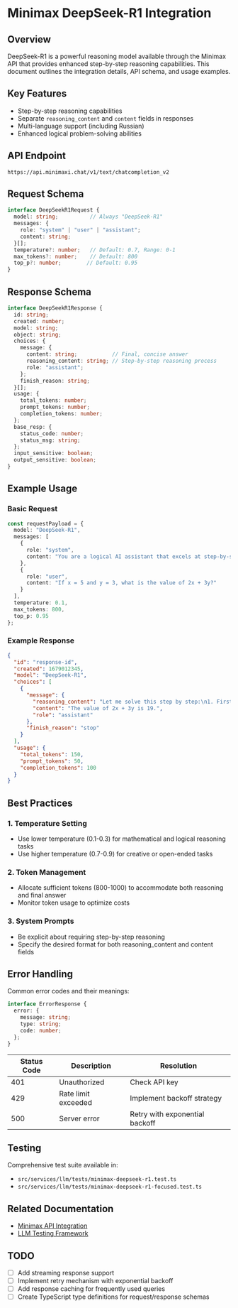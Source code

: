 # Minimax DeepSeek-R1 Integration

## Overview
DeepSeek-R1 is a powerful reasoning model available through the Minimax API that provides enhanced step-by-step reasoning capabilities. This document outlines the integration details, API schema, and usage examples.

## Key Features
- Step-by-step reasoning capabilities
- Separate `reasoning_content` and `content` fields in responses
- Multi-language support (including Russian)
- Enhanced logical problem-solving abilities

## API Endpoint
```
https://api.minimaxi.chat/v1/text/chatcompletion_v2
```

## Request Schema
```typescript
interface DeepSeekR1Request {
  model: string;          // Always "DeepSeek-R1"
  messages: {
    role: "system" | "user" | "assistant";
    content: string;
  }[];
  temperature?: number;   // Default: 0.7, Range: 0-1
  max_tokens?: number;    // Default: 800
  top_p?: number;        // Default: 0.95
}
```

## Response Schema
```typescript
interface DeepSeekR1Response {
  id: string;
  created: number;
  model: string;
  object: string;
  choices: {
    message: {
      content: string;           // Final, concise answer
      reasoning_content: string; // Step-by-step reasoning process
      role: "assistant";
    };
    finish_reason: string;
  }[];
  usage: {
    total_tokens: number;
    prompt_tokens: number;
    completion_tokens: number;
  };
  base_resp: {
    status_code: number;
    status_msg: string;
  };
  input_sensitive: boolean;
  output_sensitive: boolean;
}
```

## Example Usage

### Basic Request
```typescript
const requestPayload = {
  model: "DeepSeek-R1",
  messages: [
    {
      role: "system",
      content: "You are a logical AI assistant that excels at step-by-step reasoning."
    },
    {
      role: "user",
      content: "If x = 5 and y = 3, what is the value of 2x + 3y?"
    }
  ],
  temperature: 0.1,
  max_tokens: 800,
  top_p: 0.95
};
```

### Example Response
```json
{
  "id": "response-id",
  "created": 1679012345,
  "model": "DeepSeek-R1",
  "choices": [
    {
      "message": {
        "reasoning_content": "Let me solve this step by step:\n1. First, let's calculate 2x\n   * x = 5\n   * 2x = 2 × 5 = 10\n2. Next, let's calculate 3y\n   * y = 3\n   * 3y = 3 × 3 = 9\n3. Finally, add the results\n   * 2x + 3y = 10 + 9 = 19",
        "content": "The value of 2x + 3y is 19.",
        "role": "assistant"
      },
      "finish_reason": "stop"
    }
  ],
  "usage": {
    "total_tokens": 150,
    "prompt_tokens": 50,
    "completion_tokens": 100
  }
}
```

## Best Practices

### 1. Temperature Setting
- Use lower temperature (0.1-0.3) for mathematical and logical reasoning tasks
- Use higher temperature (0.7-0.9) for creative or open-ended tasks

### 2. Token Management
- Allocate sufficient tokens (800-1000) to accommodate both reasoning and final answer
- Monitor token usage to optimize costs

### 3. System Prompts
- Be explicit about requiring step-by-step reasoning
- Specify the desired format for both reasoning_content and content fields

## Error Handling

Common error codes and their meanings:

```typescript
interface ErrorResponse {
  error: {
    message: string;
    type: string;
    code: number;
  };
}
```

| Status Code | Description | Resolution |
|------------|-------------|------------|
| 401 | Unauthorized | Check API key |
| 429 | Rate limit exceeded | Implement backoff strategy |
| 500 | Server error | Retry with exponential backoff |

## Testing
Comprehensive test suite available in:
- `src/services/llm/tests/minimax-deepseek-r1.test.ts`
- `src/services/llm/tests/minimax-deepseek-r1-focused.test.ts`

## Related Documentation
- [Minimax API Integration](./minimax_api_integration.md)
- [LLM Testing Framework](./llm_testing_framework.md)

## TODO
- [ ] Add streaming response support
- [ ] Implement retry mechanism with exponential backoff
- [ ] Add response caching for frequently used queries
- [ ] Create TypeScript type definitions for request/response schemas 
